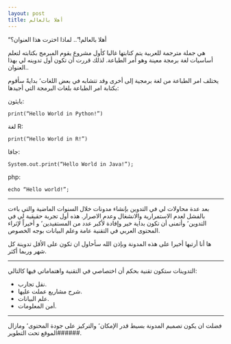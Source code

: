 ```yaml
---
layout: post
title: أهلا بالعالم
---
```

“أهلا بالعالم!”..  لماذا اخترت هذا العنوان؟

هي جملة مترجمة للعربية يتم كتابتها غالبا كأول مشروع يقوم المبرمج بكتابته لتعلم أساسيات لغة برمجة معينة وهو أمر الطباعة.
لذلك قررت أن تكون أول تدوينه لي بهذا العنوان..

يختلف امر الطباعة من لغة برمجية إلى أخرى وقد تتشابه في بعض اللغات٬ بدايةً سأقوم بكتابة امر الطباعة بلغات البرمجة التي أجيدها:

بايثون:
```
print(“Hello World in Python!”)
```

لغة R:
```
print(“Hello World in R!”)
```

جافا:
```
System.out.print(“Hello World in Java!”);
```

php:
```
echo “Hello world!”;
```

---
بعد عدة محاولات لي في التدوين بإنشاء مدونات خلال السنوات الماضية والتي باءت بالفشل لعدم الاستمرارية والانشغال وعدم الاصرار.
هذه أول تجربة حقيقية لي في التدوين٬ وأتمنى أن تكون بداية خير وإفادة لأكبر عدد من المستفيدين٬ و أخيراً لإثراء المحتوى العربي في التقنية عامة وعلم البيانات بوجه الخصوص.

ها أنا أرتبها أخيرا على هذه المدونة وبإذن الله سأحاول ان تكون على الأقل تدوينة كل شهر وربما أكثر.

---
التدوينات ستكون تقنية بحكم أن اختصاصي في التقنية واهتماماتي فيها كالتالي:

- نقل تجارب.
- شرح مشاريع عملت عليها.
- علم البيانات.
- أمن المعلومات.


----
فضلت ان يكون تصميم المدونة بسيط قدر الإمكان٬ والتركيز على جودة المحتوى٬ ومازال الموقع تحت التطوير######.
